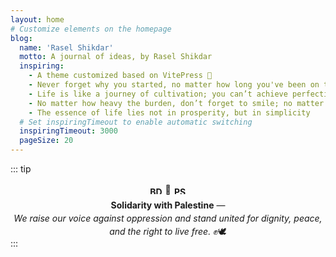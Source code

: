 ```yaml
---
layout: home
# Customize elements on the homepage
blog:
  name: 'Rasel Shikdar'
  motto: A journal of ideas, by Rasel Shikdar
  inspiring:
    - A theme customized based on VitePress 🎨
    - Never forget why you started, no matter how long you've been on the journey
    - Life is like a journey of cultivation; you can’t achieve perfection from the beginning
    - No matter how heavy the burden, don’t forget to smile; no matter how long the journey, don’t forget to persist
    - The essence of life lies not in prosperity, but in simplicity
  # Set inspiringTimeout to enable automatic switching
  inspiringTimeout: 3000
  pageSize: 20
---
```


::: tip
<p style="text-align: center; margin: 0 0 0.3em 0; padding: 0; line-height: 1.5;">
  <strong>
    <span style="display: inline-flex; align-items: center; gap: 4px;">
      <img src="https://flagcdn.com/w20/bd.png" alt="BD" style="height: 1em; width: 1.5em; object-fit: cover; vertical-align: middle;"> 
      🤝 
      <img src="https://upload.wikimedia.org/wikipedia/commons/0/00/Flag_of_Palestine.svg" alt="PS" style="height: 1em; width: 1.5em; object-fit: cover; vertical-align: middle;">
    </span>
  </strong>
</p>
<p style="text-align: center; margin: 0; padding: 0; line-height: 1.5;">
  <strong>Solidarity with Palestine</strong> —<br>
  <em>We raise our voice against oppression and stand united for dignity, peace, and the right to live free.</em> ✊🕊️
</p>
:::

